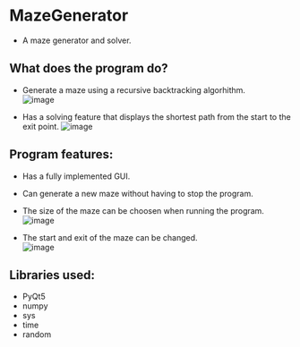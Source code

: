 # MazeGenerator
- A maze generator and solver.
## What does the program do?
- Generate a maze using a recursive backtracking algorhithm.  
  ![image](https://github.com/BaoAL31/MazeGenerator/assets/130630975/639e0108-9819-4ab4-aeea-e9789d96b23f)
  
- Has a solving feature that displays the shortest path from the start to the exit point.
  ![image](https://github.com/BaoAL31/MazeGenerator/assets/130630975/9d5a2e81-5785-42e3-b291-818cb8bd1f36)

## Program features:
- Has a fully implemented GUI.  
- Can generate a new maze without having to stop the program.
- The size of the maze can be choosen when running the program.  
  ![image](https://github.com/BaoAL31/MazeGenerator/assets/130630975/e8824f5f-54d6-433e-9246-cb8589114d7f)

- The start and exit of the maze can be changed.  
  ![image](https://github.com/BaoAL31/MazeGenerator/assets/130630975/1a89c092-34eb-4819-b2aa-35f3dcf87fd2)

## Libraries used:
- PyQt5
- numpy
- sys
- time
- random
